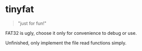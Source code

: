 # tinyfat

> "just for fun!"

FAT32 is ugly, choose it only for convenience to debug or use.

Unfinished, only implement the file read functions simply.
